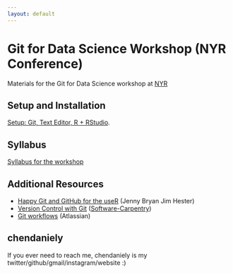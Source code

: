 ```yaml
---
layout: default
---
```


# Git for Data Science Workshop (NYR Conference)

Materials for the Git for Data Science workshop at [NYR](https://www.rstats.nyc/)

## Setup and Installation

[Setup: Git, Text Editor, R + RStudio](./setup.html).

## Syllabus

[Syllabus for the workshop](./syllabus.html)

## Additional Resources

- [Happy Git and GitHub for the useR](https://happygitwithr.com/) (Jenny Bryan Jim Hester)
- [Version Control with Git](http://swcarpentry.github.io/git-novice/) ([Software-Carpentry](https://software-carpentry.org))
- [Git workflows](https://www.atlassian.com/git/tutorials/comparing-workflows) (Atlassian)

## chendaniely

If you ever need to reach me, chendaniely is my twitter/github/gmail/instagram/website :)
